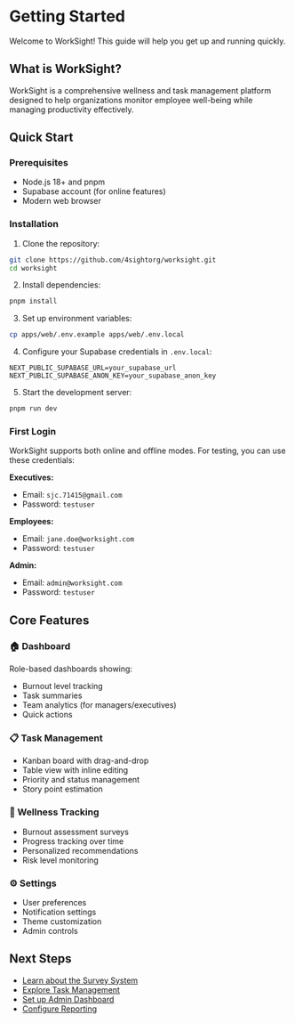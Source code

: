 # Getting Started

Welcome to WorkSight! This guide will help you get up and running quickly.

## What is WorkSight?

WorkSight is a comprehensive wellness and task management platform designed to
help organizations monitor employee well-being while managing productivity
effectively.

## Quick Start

### Prerequisites

- Node.js 18+ and pnpm
- Supabase account (for online features)
- Modern web browser

### Installation

1. Clone the repository:

```bash
git clone https://github.com/4sightorg/worksight.git
cd worksight
```

2. Install dependencies:

```bash
pnpm install
```

3. Set up environment variables:

```bash
cp apps/web/.env.example apps/web/.env.local
```

4. Configure your Supabase credentials in `.env.local`:

```env
NEXT_PUBLIC_SUPABASE_URL=your_supabase_url
NEXT_PUBLIC_SUPABASE_ANON_KEY=your_supabase_anon_key
```

5. Start the development server:

```bash
pnpm run dev
```

### First Login

WorkSight supports both online and offline modes. For testing, you can use these
credentials:

**Executives:**

- Email: `sjc.71415@gmail.com`
- Password: `testuser`

**Employees:**

- Email: `jane.doe@worksight.com`
- Password: `testuser`

**Admin:**

- Email: `admin@worksight.com`
- Password: `testuser`

## Core Features

### 🏠 Dashboard

Role-based dashboards showing:

- Burnout level tracking
- Task summaries
- Team analytics (for managers/executives)
- Quick actions

### 📋 Task Management

- Kanban board with drag-and-drop
- Table view with inline editing
- Priority and status management
- Story point estimation

### 🧘 Wellness Tracking

- Burnout assessment surveys
- Progress tracking over time
- Personalized recommendations
- Risk level monitoring

### ⚙️ Settings

- User preferences
- Notification settings
- Theme customization
- Admin controls

## Next Steps

- [Learn about the Survey System](./survey-system)
- [Explore Task Management](./task-management)
- [Set up Admin Dashboard](./admin-dashboard)
- [Configure Reporting](./reporting)
